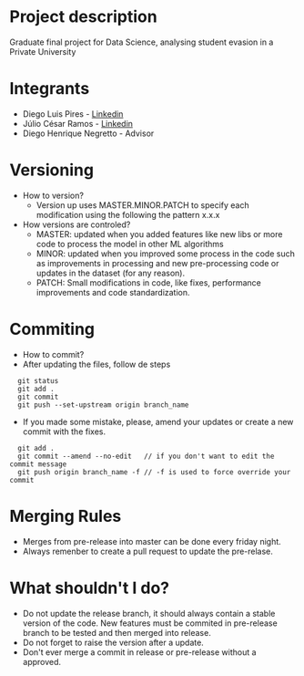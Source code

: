 # Project description
Graduate final project for Data Science, analysing student evasion in a Private University

# Integrants
 - Diego Luis Pires  - [Linkedin](https://www.linkedin.com/in/diegoluispires)
 - Júlio César Ramos - [Linkedin](https://www.linkedin.com/in/julio-cesar-ramos)
 - Diego Henrique Negretto - Advisor

# Versioning
 - How to version?
   - Version up uses MASTER.MINOR.PATCH to specify each modification using the following the pattern x.x.x
 - How versions are controled?
   - MASTER: updated when you added features like new libs or more code to process the model in other ML algorithms
   - MINOR: updated when you improved some process in the code such as improvements in processing and new pre-processing code or updates in the dataset (for any reason).
   - PATCH: Small modifications in code, like fixes, performance improvements and code standardization.

# Commiting
  - How to commit?
   - After updating the files, follow de steps
  ```
    git status
    git add .
    git commit
    git push --set-upstream origin branch_name
  ```
  - If you made some mistake, please, amend your updates or create a new commit with the fixes.
  ```
    git add .
    git commit --amend --no-edit   // if you don't want to edit the commit message
    git push origin branch_name -f // -f is used to force override your commit
  ```
 
# Merging Rules
  - Merges from pre-release into master can be done every friday night.
  - Always remenber to create a pull request to update the pre-relase.

# What shouldn't I do?
  - Do not update the release branch, it should always contain a stable version of the code. 
  New features must be commited in pre-release branch to be tested and then merged into release.
  - Do not forget to raise the version after a update.
  - Don't ever merge a commit in release or pre-release without a approved.

